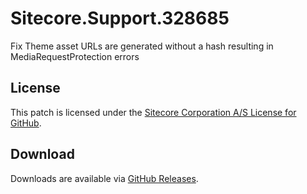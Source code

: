 # Sitecore.Support.328685
Fix Theme asset URLs are generated without a hash resulting in MediaRequestProtection errors

## License  
This patch is licensed under the [Sitecore Corporation A/S License for GitHub](https://github.com/sitecoresupport/Sitecore.Support.328685/blob/master/LICENSE).  

## Download  
Downloads are available via [GitHub Releases](https://github.com/sitecoresupport/Sitecore.Support.328685/releases).  
